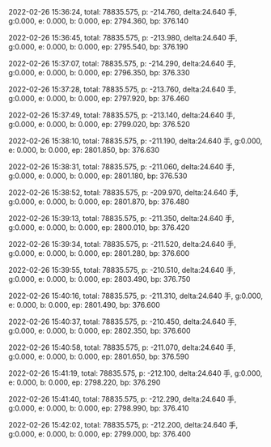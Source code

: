2022-02-26 15:36:24, total: 78835.575, p: -214.760, delta:24.640 手, g:0.000, e: 0.000, b: 0.000, ep: 2794.360, bp: 376.140

2022-02-26 15:36:45, total: 78835.575, p: -213.980, delta:24.640 手, g:0.000, e: 0.000, b: 0.000, ep: 2795.540, bp: 376.190

2022-02-26 15:37:07, total: 78835.575, p: -214.290, delta:24.640 手, g:0.000, e: 0.000, b: 0.000, ep: 2796.350, bp: 376.330

2022-02-26 15:37:28, total: 78835.575, p: -213.760, delta:24.640 手, g:0.000, e: 0.000, b: 0.000, ep: 2797.920, bp: 376.460

2022-02-26 15:37:49, total: 78835.575, p: -213.140, delta:24.640 手, g:0.000, e: 0.000, b: 0.000, ep: 2799.020, bp: 376.520

2022-02-26 15:38:10, total: 78835.575, p: -211.190, delta:24.640 手, g:0.000, e: 0.000, b: 0.000, ep: 2801.850, bp: 376.630

2022-02-26 15:38:31, total: 78835.575, p: -211.060, delta:24.640 手, g:0.000, e: 0.000, b: 0.000, ep: 2801.180, bp: 376.530

2022-02-26 15:38:52, total: 78835.575, p: -209.970, delta:24.640 手, g:0.000, e: 0.000, b: 0.000, ep: 2801.870, bp: 376.480

2022-02-26 15:39:13, total: 78835.575, p: -211.350, delta:24.640 手, g:0.000, e: 0.000, b: 0.000, ep: 2800.010, bp: 376.420

2022-02-26 15:39:34, total: 78835.575, p: -211.520, delta:24.640 手, g:0.000, e: 0.000, b: 0.000, ep: 2801.280, bp: 376.600

2022-02-26 15:39:55, total: 78835.575, p: -210.510, delta:24.640 手, g:0.000, e: 0.000, b: 0.000, ep: 2803.490, bp: 376.750

2022-02-26 15:40:16, total: 78835.575, p: -211.310, delta:24.640 手, g:0.000, e: 0.000, b: 0.000, ep: 2801.490, bp: 376.600

2022-02-26 15:40:37, total: 78835.575, p: -210.450, delta:24.640 手, g:0.000, e: 0.000, b: 0.000, ep: 2802.350, bp: 376.600

2022-02-26 15:40:58, total: 78835.575, p: -211.070, delta:24.640 手, g:0.000, e: 0.000, b: 0.000, ep: 2801.650, bp: 376.590

2022-02-26 15:41:19, total: 78835.575, p: -212.100, delta:24.640 手, g:0.000, e: 0.000, b: 0.000, ep: 2798.220, bp: 376.290

2022-02-26 15:41:40, total: 78835.575, p: -212.290, delta:24.640 手, g:0.000, e: 0.000, b: 0.000, ep: 2798.990, bp: 376.410

2022-02-26 15:42:02, total: 78835.575, p: -212.200, delta:24.640 手, g:0.000, e: 0.000, b: 0.000, ep: 2799.000, bp: 376.400